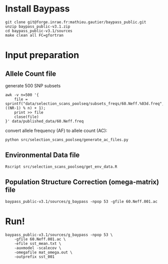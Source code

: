 # Install Baypass
```
git clone git@forge.inrae.fr:mathieu.gautier/baypass_public.git
unzip baypass_public-v3.1.zip
cd baypass_public-v3.1/sources
make clean all FC=gfortran
```
# Input preparation

## Allele Count file

generate 500 SNP subsets
```
awk -v n=500 '{
    file = sprintf("data/selection_scans_poolseq/subsets_freqs/60.Neff.%03d.freq", ((NR-1) % n) + 1);
    print >> file
    close(file)
}' data/published_data/60.Neff.freq
```

convert allele frequency (AF) to allele count (AC):
```
python src/selection_scans_poolseq/generate_ac_files.py
```

## Environmental Data file

```
Rscript src/selection_scans_poolseq/get_env_data.R
```

## Population Structure Correction (omega-matrix) file

```
baypass_public-v3.1/sources/g_baypass -npop 53 -gfile 60.Neff.001.ac
```

# Run!

```
baypass_public-v3.1/sources/g_baypass -npop 53 \
    -gfile 60.Neff.001.ac \
    -efile sst_mean.txt \
    -auxmodel -scalecov \
    -omegafile mat_omega.out \
    -outprefix sst_001
```